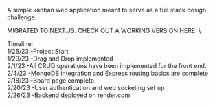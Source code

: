 A simple kanban web application meant to serve as a full stack design challenge.

MIGRATED TO NEXT.JS. CHECK OUT A WORKING VERSION HERE: \

Timeline: \
1/26/23 -Project Start\
1/29/23 -Drag and Drop implemented\
2/1/23 -All CRUD operations have been implemented for the front end. \
2/4/23 -MongoDB integration and Express routing basics are complete \
2/18/23 -Board page complete \
2/20/23 -User authentication and web socketing set up \
2/26/23 -Backend deployed on render.com
